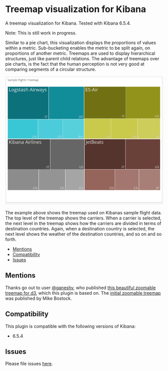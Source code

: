 # Treemap visualization for Kibana

A treemap visualization for Kibana. Tested with Kibana 6.5.4.

Note: This is still work in progress.

Similar to a pie chart, this visualization displays the proportions of values within a metric. 
Sub-bucketing enables the metric to be split again, on proportions of another metric.
Treemaps are used to display hierarchical structures, just like parent child relations. 
The advantage of treemaps over pie charts, is the fact that the human perception is not very good at comparing segments of a circular structure.

![image](resources/preview.gif)

The example above shows the treemap used on Kibanas sample flight data. 
The top level of the treemap shows the carriers.
When a carrier is selected, the next level in the treemap shows how the carriers are divided in terms of destination countries.
Again, when a destination country is selected, the next level shows the weather of the destination countries, and so on and so forth.

- [Mentions](#mentions)
- [Compatibility](#compatibility)
- [Issues](#issues)
<!--- - [Installation](#installation) --->
<!--- - [Uninstall](#uninstall) --->
<!--- - [Usage](#usage) --->
<!--- - [Options](#options) ---> 

## Mentions

Thanks go out to user [@ganeshv](https://github.com/ganeshv), who published [this beautiful zoomable treemap for d3](http://bl.ocks.org/ganeshv/6a8e9ada3ab7f2d88022), which this plugin is based on. 
The [initial zoomable treemap](https://bost.ocks.org/mike/treemap/) was published by Mike Bostock.

## Compatibility
This plugin is compatible with the following versions of Kibana:

* 6.5.4

## Issues
Please file issues [here](https://github.com/bgeVam/kibana_treemap_visualization/issues).
